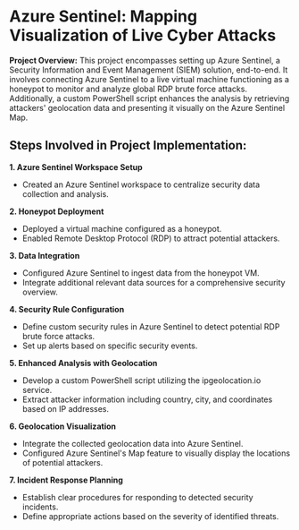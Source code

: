 <h1>Azure Sentinel: Mapping Visualization of Live Cyber Attacks</h1>

**Project Overview:**
This project encompasses setting up Azure Sentinel, a Security Information and Event Management (SIEM) solution, end-to-end. It involves connecting Azure Sentinel to a live virtual machine functioning as a honeypot to monitor and analyze global RDP brute force attacks. Additionally, a custom PowerShell script enhances the analysis by retrieving attackers' geolocation data and presenting it visually on the Azure Sentinel Map.

<h2>Steps Involved in Project Implementation:</h2>

**1. Azure Sentinel Workspace Setup**
   * Created an Azure Sentinel workspace to centralize security data collection and analysis.
     
**2. Honeypot Deployment**
   * Deployed a virtual machine configured as a honeypot.
   * Enabled Remote Desktop Protocol (RDP) to attract potential attackers.
     
**3. Data Integration**
   * Configured Azure Sentinel to ingest data from the honeypot VM.
   * Integrate additional relevant data sources for a comprehensive security overview.
     
**4. Security Rule Configuration**
   * Define custom security rules in Azure Sentinel to detect potential RDP brute force attacks.
   * Set up alerts based on specific security events.
     
**5. Enhanced Analysis with Geolocation**
   * Develop a custom PowerShell script utilizing the ipgeolocation.io service.
   * Extract attacker information including country, city, and coordinates based on IP addresses.
     
**6. Geolocation Visualization**
   * Integrate the collected geolocation data into Azure Sentinel.
   * Configured Azure Sentinel's Map feature to visually display the locations of potential attackers.
     
**7. Incident Response Planning**
   * Establish clear procedures for responding to detected security incidents.
   * Define appropriate actions based on the severity of identified threats.

